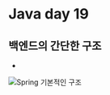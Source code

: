   # Java day 19
  
  ## 백엔드의 간단한 구조
  
  +
  ![Spring 기본적인 구조](https://user-images.githubusercontent.com/51119920/215367676-f6219cbb-1375-471a-9370-a70bfcea4ea2.png)
